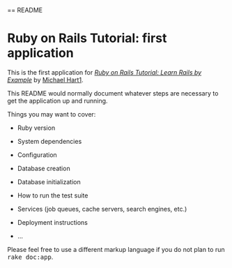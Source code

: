 == README
# Ruby on Rails Tutorial: first application
This is the first application for
[*Ruby on Rails Tutorial: Learn Rails by Example*](http://railstutorial.org/) by [Michael Hart1](http://michaelhart1.com/).

This README would normally document whatever steps are necessary to get the
application up and running.

Things you may want to cover:

* Ruby version

* System dependencies

* Configuration

* Database creation

* Database initialization

* How to run the test suite

* Services (job queues, cache servers, search engines, etc.)

* Deployment instructions

* ...


Please feel free to use a different markup language if you do not plan to run
<tt>rake doc:app</tt>.
